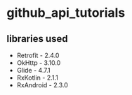 # github_api_tutorials

## libraries used
  + Retrofit - 2.4.0  
  + OkHttp - 3.10.0  
  + Glide - 4.7.1  
  + RxKotlin - 2.1.1  
  + RxAndroid - 2.3.0